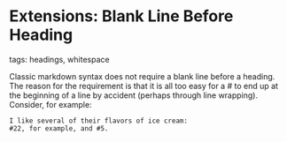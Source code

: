 # Extensions: Blank Line Before Heading

tags: headings, whitespace

Classic markdown syntax does not require a blank line before a heading. 
The reason for the requirement is that it is all too easy for a # to end up at the beginning of a line by accident 
(perhaps through line wrapping). Consider, for example:

```
I like several of their flavors of ice cream:
#22, for example, and #5.
```

